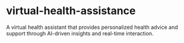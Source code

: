 # virtual-health-assistance
A virtual health assistant that provides personalized health advice and support through AI-driven insights and real-time interaction.
